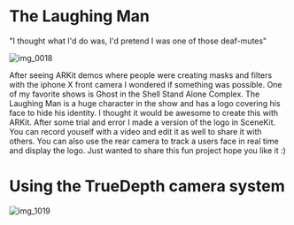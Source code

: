 # The Laughing Man

"I thought what I'd do was, I'd pretend I was one of those deaf-mutes"

![img_0018](https://user-images.githubusercontent.com/26630013/50740764-1b32c200-11a8-11e9-88d9-e5f789db2904.png)

After seeing ARKit demos where people were creating masks and filters with the iphone X front camera I wondered if 
something was possible. One of my favorite shows is Ghost in the Shell Stand Alone Complex. 
The Laughing Man is a huge character in the show and has a logo covering his face to hide his identity. 
I thought it would be awesome to create this with ARKit. After some trial and error I made a version of the logo in SceneKit.
You can record youself with a video and edit it as well to share it with others. You can also use the rear camera to track a users face in real time and display the logo. Just wanted to share this fun project hope you like it :) 

# Using the TrueDepth camera system
![img_1019](https://user-images.githubusercontent.com/26630013/53986764-e96ca780-40d3-11e9-8805-3885cca970db.PNG)
